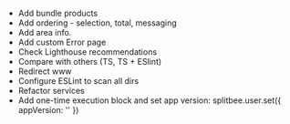 - Add bundle products
- Add ordering - selection, total, messaging
- Add area info.
- Add custom Error page
- Check Lighthouse recommendations
- Compare with others (TS, TS + ESlint)
- Redirect www
- Configure ESLint to scan all dirs
- Refactor services
- Add one-time execution block and set app version: splitbee.user.set({ appVersion: '' })
